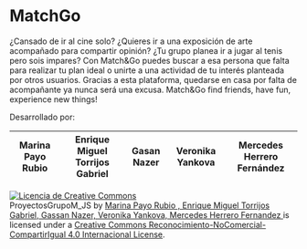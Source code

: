 # MatchGo

¿Cansado de ir al cine solo? ¿Quieres ir a una exposición de arte acompañado para compartir opinión?
¿Tu grupo planea ir a jugar al tenis pero sois impares? Con Match&Go puedes buscar a esa persona que
falta para realizar tu plan ideal o unirte a una actividad de tu interés planteada por otros usuarios. Gracias
a esta plataforma, quedarse en casa por falta de acompañante ya nunca será una excusa.
Match&Go find friends, have fun, experience new things!

Desarrollado por: 

| Marina Payo Rubio | Enrique Miguel Torrijos Gabriel  |Gasan Nazer| Veronika Yankova|Mercedes Herrero Fernández
|--|--|--|--|--|

<a rel="license" href="http://creativecommons.org/licenses/by-nc-sa/4.0/"><img alt="Licencia de Creative Commons" style="border-width:0" src="https://i.creativecommons.org/l/by-nc-sa/4.0/88x31.png"></a><br><span xmlns:dct="http://purl.org/dc/terms/" property="dct:title">ProyectosGrupoM_JS</span> by <a xmlns:cc="http://creativecommons.org/ns#" href="https://github.com/Grupo-M-JuegosSerios" property="cc:attributionName" rel="cc:attributionURL"> Marina Payo Rubio ,  Enrique Miguel Torrijos Gabriel, Gassan Nazer,  Veronika Yankova, Mercedes Herrero Fernandez </a> is licensed under a <a rel="license" href="http://creativecommons.org/licenses/by-nc-sa/4.0/">Creative Commons Reconocimiento-NoComercial-CompartirIgual 4.0 Internacional License</a>.
